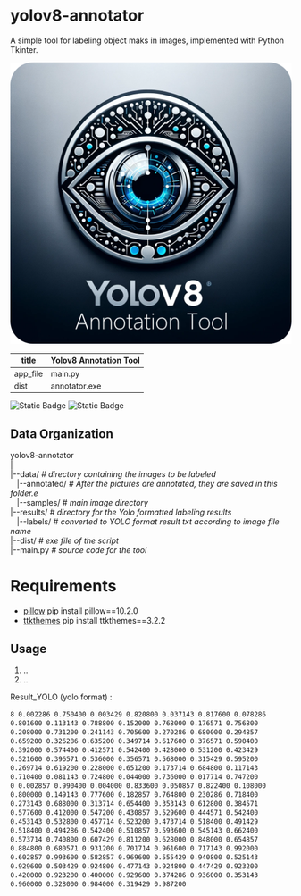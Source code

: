 yolov8-annotator
===============

A simple tool for labeling object maks in images, implemented with Python Tkinter. 

![Alt text](logo/yolov8_annotator_logo.png?raw=true "Title")


| title    | Yolov8 Annotation Tool |
|----------|------------------------|
| app_file | main.py                |
| dist     | annotator.exe          |

![Static Badge](https://img.shields.io/badge/Open%20Source-%C2%A9?style=plastic&logo=python&logoColor=green&color=black&cacheSeconds=3600)
![Static Badge](https://img.shields.io/badge/Made%20By-sukruburakcetin-a?style=plastic&logo=python&logoColor=green&color=black&cacheSeconds=3600)

Data Organization
-----------------
yolov8-annotator  
|  
|--data/                    *# directory containing the images to be labeled* <br>
&nbsp;&nbsp;&nbsp;|--annotated/               *# After the pictures are annotated, they are saved in this folder.e*  
&nbsp;&nbsp;&nbsp;|--samples/               *# main image directory*  
|--results/                    *# directory for the Yolo formatted labeling results*  
&nbsp;&nbsp;&nbsp;|--labels/       *# converted to YOLO format result txt according to image file name* <br>
|--dist/                    *# exe file of the script*  
|--main.py                    *# source code for the tool*  


# Requirements

- [pillow](https://pypi.org/project/pillow/)
pip install pillow==10.2.0
- [ttkthemes](https://pypi.org/project/ttkthemes/)
pip install ttkthemes==3.2.2


## Usage
1. ..
2. ..


Result_YOLO (yolo format) : 
```
8 0.002286 0.750400 0.003429 0.820800 0.037143 0.817600 0.078286 0.801600 0.113143 0.788800 0.152000 0.768000 0.176571 0.756800 0.208000 0.731200 0.241143 0.705600 0.270286 0.680000 0.294857 0.659200 0.326286 0.635200 0.349714 0.617600 0.376571 0.590400 0.392000 0.574400 0.412571 0.542400 0.428000 0.531200 0.423429 0.521600 0.396571 0.536000 0.356571 0.568000 0.315429 0.595200 0.269714 0.619200 0.228000 0.651200 0.173714 0.684800 0.117143 0.710400 0.081143 0.724800 0.044000 0.736000 0.017714 0.747200
0 0.002857 0.990400 0.004000 0.833600 0.050857 0.822400 0.108000 0.800000 0.149143 0.777600 0.182857 0.764800 0.230286 0.718400 0.273143 0.688000 0.313714 0.654400 0.353143 0.612800 0.384571 0.577600 0.412000 0.547200 0.430857 0.529600 0.444571 0.542400 0.453143 0.532800 0.457714 0.523200 0.473714 0.518400 0.491429 0.518400 0.494286 0.542400 0.510857 0.593600 0.545143 0.662400 0.573714 0.740800 0.607429 0.811200 0.628000 0.848000 0.654857 0.884800 0.680571 0.931200 0.701714 0.961600 0.717143 0.992000 0.602857 0.993600 0.582857 0.969600 0.555429 0.940800 0.525143 0.929600 0.503429 0.924800 0.477143 0.924800 0.447429 0.923200 0.420000 0.923200 0.400000 0.929600 0.374286 0.936000 0.353143 0.960000 0.328000 0.984000 0.319429 0.987200
```
